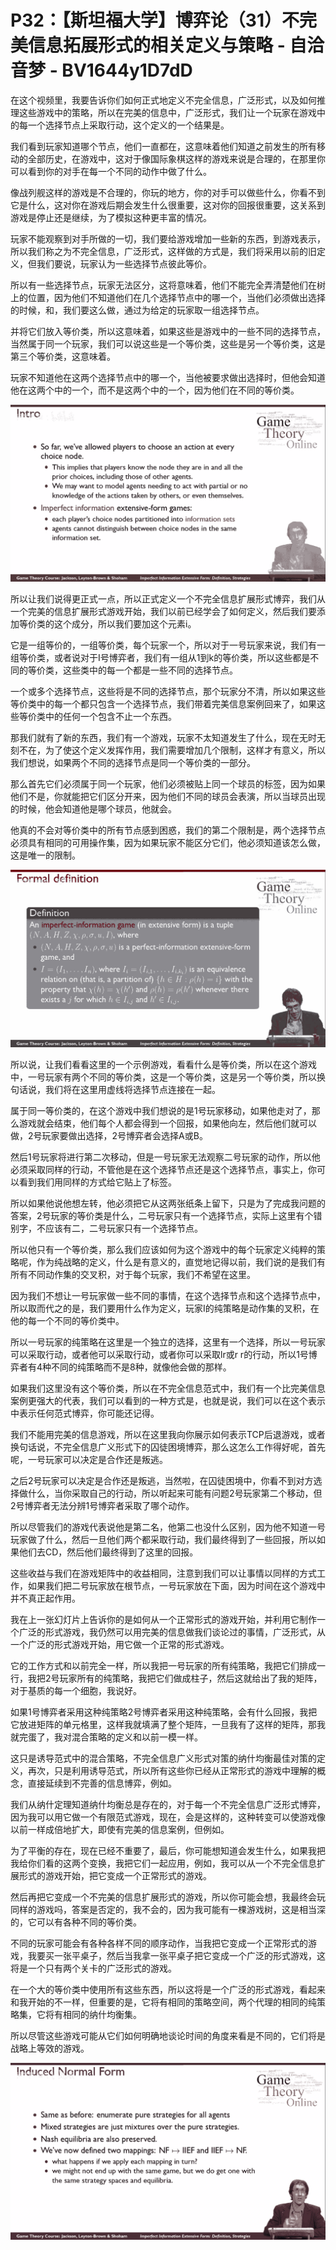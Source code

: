# P32：【斯坦福大学】博弈论（31）不完美信息拓展形式的相关定义与策略 - 自洽音梦 - BV1644y1D7dD

在这个视频里，我要告诉你们如何正式地定义不完全信息，广泛形式，以及如何推理这些游戏中的策略，所以在完美的信息中，广泛形式，我们让一个玩家在游戏中的每一个选择节点上采取行动，这个定义的一个结果是。

我们看到玩家知道哪个节点，他们一直都在，这意味着他们知道之前发生的所有移动的全部历史，在游戏中，这对于像国际象棋这样的游戏来说是合理的，在那里你可以看到你的对手在每一个不同的动作中做了什么。

像战列舰这样的游戏是不合理的，你玩的地方，你的对手可以做些什么，你看不到它是什么，这对你在游戏后期会发生什么很重要，这对你的回报很重要，这关系到游戏是停止还是继续，为了模拟这种更丰富的情况。

玩家不能观察到对手所做的一切，我们要给游戏增加一些新的东西，到游戏表示，所以我们称之为不完全信息，广泛形式，这样做的方式是，我们将采用以前的旧定义，但我们要说，玩家认为一些选择节点彼此等价。

所以有一些选择节点，玩家无法区分，这将意味着，他们不能完全弄清楚他们在树上的位置，因为他们不知道他们在几个选择节点中的哪一个，当他们必须做出选择的时候，和，我们要这么做，通过为给定的玩家取一组选择节点。

并将它们放入等价类，所以这意味着，如果这些是游戏中的一些不同的选择节点，当然属于同一个玩家，我们可以说这些是一个等价类，这些是另一个等价类，这是第三个等价类，这意味着。

玩家不知道他在这两个选择节点中的哪一个，当他被要求做出选择时，但他会知道他在这两个中的一个，而不是这两个中的一个，因为他们在不同的等价类。



![](img/314a02cc56333ce53dfd2f7e0c1f8f72_1.png)

所以让我们说得更正式一点，所以正式定义一个不完全信息扩展形式博弈，我们从一个完美的信息扩展形式游戏开始，我们以前已经学会了如何定义，然后我们要添加等价类的这个成分，所以我们要加这个元素i。

它是一组等价的，一组等价类，每个玩家一个，所以对于一号玩家来说，我们有一组等价类，或者说对于I号博弈者，我们有一组从1到k的等价类，所以这些都是不同的等价类，这些类中的每一个都是一些不同的选择节点。

一个或多个选择节点，这些将是不同的选择节点，那个玩家分不清，所以如果这些等价类中的每一个都只包含一个选择节点，我们带着完美信息案例回来了，如果这些等价类中的任何一个包含不止一个东西。

那我们就有了新的东西，我们有一个游戏，玩家不太知道发生了什么，现在无时无刻不在，为了使这个定义发挥作用，我们需要增加几个限制，这样才有意义，所以我们想说，如果两个不同的选择节点是同一个等价类的一部分。

那么首先它们必须属于同一个玩家，他们必须被贴上同一个球员的标签，因为如果他们不是，你就能把它们区分开来，因为他们不同的球员会表演，所以当球员出现的时候，他会知道他是哪个球员，他就会。

他真的不会对等价类中的所有节点感到困惑，我们的第二个限制是，两个选择节点必须具有相同的可用操作集，因为如果玩家不能区分它们，他必须知道该怎么做，这是唯一的限制。



![](img/314a02cc56333ce53dfd2f7e0c1f8f72_3.png)

所以说，让我们看看这里的一个示例游戏，看看什么是等价类，所以在这个游戏中，一号玩家有两个不同的等价类，这是一个等价类，这是另一个等价类，所以换句话说，我们将在这里用虚线将选择节点连接在一起。

属于同一等价类的，在这个游戏中我们想说的是1号玩家移动，如果他走对了，那么游戏就会结束，他们每个人都会得到一个回报，如果他向左，然后他们就可以做，2号玩家要做出选择，2号博弈者会选择A或B。

然后1号玩家将进行第二次移动，但是一号玩家无法观察二号玩家的动作，所以他必须采取同样的行动，不管他是在这个选择节点还是这个选择节点，事实上，你可以看到我们用同样的方式给它贴上了标签。

所以如果他说他想左转，他必须把它从这两张纸条上留下，只是为了完成我问题的答案，2号玩家的等价类是什么，二号玩家只有一个选择节点，实际上这里有个错别字，不应该有二，二号玩家只有一个选择节点。

所以他只有一个等价类，那么我们应该如何为这个游戏中的每个玩家定义纯粹的策略呢，作为纯战略的定义，什么是有意义的，直觉地记得以前，我们说的是我们有所有不同动作集的交叉积，对于每个玩家，我们不希望在这里。

因为我们不想让一号玩家做一些不同的事情，在这个选择节点和这个选择节点中，所以取而代之的是，我们要用什么作为定义，玩家I的纯策略是动作集的叉积，在他的每一个不同的等价类中。

所以一号玩家的纯策略在这里是一个独立的选择，这里有一个选择，所以一号玩家可以采取行动，或者他可以采取行动，或者你可以采取lr或r r的行动，所以1号博弈者有4种不同的纯策略而不是8种，就像他会做的那样。

如果我们这里没有这个等价类，所以在不完全信息范式中，我们有一个比完美信息案例更强大的代表，我们可以看到的一种方式是，也就是说，我们可以在这个表示中表示任何范式博弈，你可能还记得。

我们不能用完美的信息游戏，所以在这里我向你展示如何表示TCP后退游戏，或者换句话说，不完全信息广义形式下的囚徒困境博弈，那么这怎么工作得好呢，首先呢，一号玩家可以决定是合作还是叛逃。

之后2号玩家可以决定是合作还是叛逃，当然啦，在囚徒困境中，你看不到对方选择做什么，当你采取自己的行动，所以听起来可能有问题2号玩家第二个移动，但2号博弈者无法分辨1号博弈者采取了哪个动作。

所以尽管我们的游戏代表说他是第二名，他第二也没什么区别，因为他不知道一号玩家做了什么，然后一旦他们两个都采取行动，我们最终得到了一些回报，所以如果他们去CD，然后他们最终得到了这里的回报。

这些收益与我们在游戏矩阵中的收益相同，注意到我们可以让事情以同样的方式工作，如果我们把二号玩家放在根节点，一号玩家放在下面，因为时间在这个游戏中并不真正起作用。

我在上一张幻灯片上告诉你的是如何从一个正常形式的游戏开始，并利用它制作一个广泛的形式游戏，我仍然可以用完美的信息做我们谈论过的事情，广泛形式，从一个广泛的形式游戏开始，用它做一个正常的形式游戏。

它的工作方式和以前完全一样，所以我把一号玩家的所有纯策略，我把它们排成一行，我把2号玩家所有的纯策略，我把它们做成柱子，然后这就给出了我的矩阵，对于基质的每一个细胞，我说好。

如果1号博弈者采用这种纯策略2号博弈者采用这种纯策略，会有什么回报，我把它放进矩阵的单元格里，这样我就填满了整个矩阵，一旦我有了这样的矩阵，那我就完蛋了，我对混合策略的定义和以前一模一样。

这只是诱导范式中的混合策略，不完全信息广义形式对策的纳什均衡最佳对策的定义，再次，只是利用诱导范式，所以所有这些你已经从正常形式的游戏中理解的概念，直接延续到不完善的信息博弈，例如。

我们从纳什定理知道纳什均衡总是存在的，对于每一个不完全信息广泛形式博弈，因为我可以用它做一个有限范式游戏，现在，会是这样的，这种转变可以使游戏像以前一样成倍地扩大，即使有完美的信息案例，但例如。

为了平衡的存在，现在已经不重要了，最后，你可能想知道会发生什么，如果我把我给你们看的这两个变换，我把它们一起应用，例如，我可以从一个不完全信息扩展形式的游戏开始，把它变成一个正常形式的游戏。

然后再把它变成一个不完美的信息扩展形式的游戏，所以你可能会想，我最终会玩同样的游戏吗，答案是否定的，我不会的，因为我可能有一棵游戏树，这是相当深的，它可以有各种不同的等价类。

不同的玩家可能会有各种各样不同的顺序动作，当我把它变成一个正常形式的游戏，我要买一张平桌子，然后当我拿一张平桌子把它变成一个广泛的形式游戏，这将是一个只有两个关卡的广泛形式的游戏。

在一个大的等价类中使用所有这些东西，所以这将是一个广泛的形式游戏，看起来和我开始的不一样，但重要的是，它将有相同的策略空间，两个代理的相同的纯策略集，它将有相同的纳什均衡集。

所以尽管这些游戏可能从它们如何明确地谈论时间的角度来看是不同的，它们将是战略上等效的游戏。

![](img/314a02cc56333ce53dfd2f7e0c1f8f72_5.png)